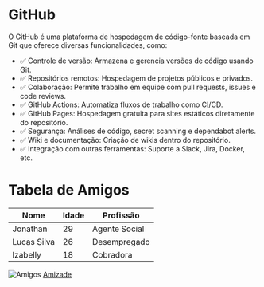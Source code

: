 # GitHub
O GitHub é uma plataforma de hospedagem de código-fonte baseada em Git que oferece diversas funcionalidades, como:

- ✅ Controle de versão: Armazena e gerencia versões de código usando Git.
- ✅ Repositórios remotos: Hospedagem de projetos públicos e privados.
- ✅ Colaboração: Permite trabalho em equipe com pull requests, issues e code reviews.
- ✅ GitHub Actions: Automatiza fluxos de trabalho como CI/CD.
- ✅ GitHub Pages: Hospedagem gratuita para sites estáticos diretamente do repositório.
- ✅ Segurança: Análises de código, secret scanning e dependabot alerts.
- ✅ Wiki e documentação: Criação de wikis dentro do repositório.
- ✅ Integração com outras ferramentas: Suporte a Slack, Jira, Docker, etc.

# Tabela de Amigos

| Nome  | Idade | Profissão |
|-------|------|------|
| Jonathan   | 29   | Agente Social |
| Lucas Silva  | 26   | Desempregado |
| Izabelly | 18 | Cobradora |

![Amigos](https://jrmcoaching.com.br/wp-content/uploads/2018/04/tipos-de-amigos-dicas.jpg)
[Amizade](https://logosofia.org.br/conteudos/amizade-um-valor-de-essencia-superior-que-existe-no-ser-humano/?gad_source=1&gclid=CjwKCAjwp8--BhBREiwAj7og10LfkFeVp6LrhY9CWGwLPP68ohHsQmTPHmZ3aALJ0UrlN5UaNzQH2hoCJZgQAvD_BwE)
